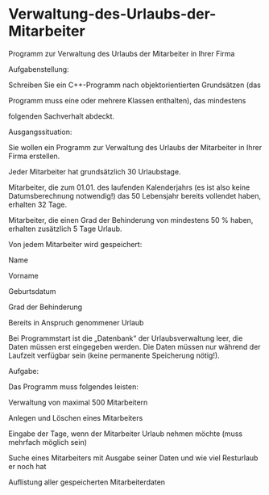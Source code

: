 # Verwaltung-des-Urlaubs-der-Mitarbeiter
Programm zur Verwaltung des Urlaubs der Mitarbeiter in Ihrer Firma

Aufgabenstellung:

Schreiben Sie ein C++-Programm nach objektorientierten Grundsätzen (das

Programm muss eine oder mehrere Klassen enthalten), das mindestens

folgenden Sachverhalt abdeckt.


Ausgangssituation: 

Sie wollen ein Programm zur Verwaltung des Urlaubs der Mitarbeiter in Ihrer Firma erstellen.

Jeder Mitarbeiter hat grundsätzlich 30 Urlaubstage.

Mitarbeiter, die zum 01.01. des laufenden Kalenderjahrs (es ist also keine Datumsberechnung notwendig!) das 50 Lebensjahr bereits vollendet haben, erhalten 32 Tage.

Mitarbeiter, die einen Grad der Behinderung von mindestens 50 % haben, erhalten zusätzlich 5 Tage Urlaub.

Von jedem Mitarbeiter wird gespeichert:

Name

Vorname

Geburtsdatum

Grad der Behinderung

Bereits in Anspruch genommener Urlaub


Bei Programmstart ist die „Datenbank“ der Urlaubsverwaltung leer, die Daten müssen erst eingegeben werden. Die Daten müssen nur während der Laufzeit verfügbar sein (keine permanente Speicherung nötig!).


Aufgabe:

Das Programm muss folgendes leisten:

Verwaltung von maximal 500 Mitarbeitern 

Anlegen und Löschen eines Mitarbeiters

Eingabe der Tage, wenn der Mitarbeiter Urlaub nehmen möchte (muss mehrfach möglich sein)

Suche eines Mitarbeiters mit Ausgabe seiner Daten und wie viel Resturlaub er noch hat

Auflistung aller gespeicherten Mitarbeiterdaten
